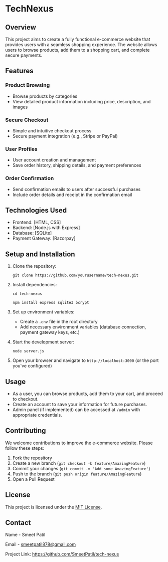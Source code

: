 # TechNexus

## Overview

This project aims to create a fully functional e-commerce website that provides users with a seamless shopping experience. The website allows users to browse products, add them to a shopping cart, and complete secure payments.

## Features

### Product Browsing
- Browse products by categories
- View detailed product information including price, description, and images

### Secure Checkout
- Simple and intuitive checkout process
- Secure payment integration (e.g., Stripe or PayPal)

### User Profiles
- User account creation and management
- Save order history, shipping details, and payment preferences

### Order Confirmation
- Send confirmation emails to users after successful purchases
- Include order details and receipt in the confirmation email

## Technologies Used

- Frontend: [HTML, CSS]
- Backend: [Node.js with Express]
- Database: [SQLite]
- Payment Gateway: [Razorpay]

## Setup and Installation

1. Clone the repository:
   ```
   git clone https://github.com/yourusername/tech-nexus.git
   ```

2. Install dependencies:
   ```
   cd tech-nexus
   
   npm install express sqlite3 bcrypt
   ```

3. Set up environment variables:
   - Create a `.env` file in the root directory
   - Add necessary environment variables (database connection, payment gateway keys, etc.)

4. Start the development server:
   ```
   node server.js
   ```

5. Open your browser and navigate to `http://localhost:3000` (or the port you've configured)

## Usage

- As a user, you can browse products, add them to your cart, and proceed to checkout.
- Create an account to save your information for future purchases.
- Admin panel (if implemented) can be accessed at `/admin` with appropriate credentials.

## Contributing

We welcome contributions to improve the e-commerce website. Please follow these steps:

1. Fork the repository
2. Create a new branch (`git checkout -b feature/AmazingFeature`)
3. Commit your changes (`git commit -m 'Add some AmazingFeature'`)
4. Push to the branch (`git push origin feature/AmazingFeature`)
5. Open a Pull Request

## License

This project is licensed under the [MIT License](LICENSE).

## Contact
Name - Smeet Patil

Email - smeetpatil878@gmail.com

Project Link: https://github.com/SmeetPatil/tech-nexus
